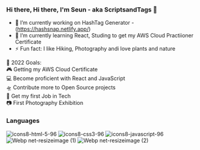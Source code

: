 ### Hi there, Hi there, I'm Seun - aka ScriptsandTags  👋

- 🔭 I’m currently working on HashTag Generator - (https://hashsnap.netlify.app/)
- 🌱 I’m currently learning React, Studing to get my AWS Cloud Practiioner Certificate
- ⚡ Fun fact: I like Hiking, Photography andi love plants and nature

🥅 2022 Goals: <br />
🎮 Getting my AWS Cloud Certificate <br />
💻 Become proficient with React and JavaScript <br />
🛸 Contribute more to Open Source projects <br />
📄 Get my first Job in Tech <br />
📷 First Photography Exhibition <br />

### Languages 

![icons8-html-5-96](https://user-images.githubusercontent.com/71834585/146639142-60116ece-8662-4c6a-ae44-fc775ae2e0f5.png)
![icons8-css3-96](https://user-images.githubusercontent.com/71834585/146639161-956645f6-bb1e-4576-99ac-e13a5f76faf2.png)
![icons8-javascript-96](https://user-images.githubusercontent.com/71834585/146639176-867fa82a-9d15-487c-bfca-c5db94d9bd53.png)
![Webp net-resizeimage (1)](https://user-images.githubusercontent.com/71834585/146640129-caec4bf0-6127-4c39-b4ac-c3af69754187.png)
![Webp net-resizeimage (2)](https://user-images.githubusercontent.com/71834585/146640167-1f7f2a04-ed50-44d5-bd34-c1d01a79ccdc.png)





<!--
**whoiskekeanyway/whoiskekeanyway** is a ✨ _special_ ✨ repository because its `README.md` (this file) appears on your GitHub profile.

Here are some ideas to get you started:

- 🔭 I’m currently working on ...
- 🌱 I’m currently learning React, Studing to get my AWS Cloud Practiioner Certificate
- 👯 I’m looking to collaborate on ...
- 🤔 I’m looking for help with entry level full stack job where i can learn and grow
- 💬 Ask me about ...
- 📫 How to reach me: ...
- ⚡ Fun fact: I like Hiking, Photography andi love plants and nature
-->
